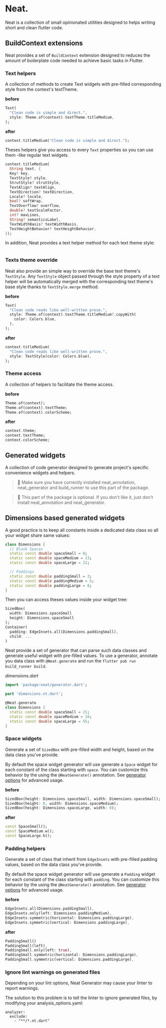 # Neat.

Neat is a collection of small opinionated utilities designed to helps writing short and clean flutter code.

## BuildContext extensions

Neat provides a set of `BuildContext` extension designed to reduces the amount of boilerplate code needed to achieve basic tasks in Flutter.

### Text helpers

A collection of methods to create Text widgets with pre-filled corresponding style from the context's textTheme.

**before**
```dart
Text(
  "Clean code is simple and direct.",
  style: Theme.of(context).textTheme.titleMedium,
);
```
**after**
```dart
context.titleMedium("Clean code is simple and direct.");
```

Theses helpers give you access to every `Text` properties so you can use them -like regular text widgets.
```dart
context.titleMedium(
  String text, {
  Key? key,
  TextStyle? style,
  StrutStyle? strutStyle,
  TextAlign? textAlign,
  TextDirection? textDirection,
  Locale? locale,
  bool? softWrap,
  TextOverflow? overflow,
  double? textScaleFactor,
  int? maxLines,
  String? semanticsLabel,
  TextWidthBasis? textWidthBasis,
  TextHeightBehavior? textHeightBehavior,
});
```

In addition, Neat provides a text helper method for each text theme style:
```dart
```

### Texts theme override
Neat also provide an simple way to override the base text theme's `TextStyle`.
Any `TextStyle` object passed through the style property of a text helper will be automatically merged with the corresponding text theme's base style thanks to `TextStyle.merge` method.

**before**
```dart
Text(
  "Clean code reads like well-written prose.",
  style: Theme.of(context).textTheme.titleMedium?.copyWith(
    color: Colors.blue,
  ),
);
```

**after**
```dart
context.titleMedium(
  "Clean code reads like well-written prose.",
  style: TextStyle(color: Colors.blue),
);
```

### Theme access

A collection of helpers to facilitate the theme access.

**before**
```dart
Theme.of(context);
Theme.of(context).textTheme;
Theme.of(context).colorScheme;
```

**after**
```dart
context.theme;
context.textTheme;
context.colorScheme;
```

## Generated widgets

A collection of code generator designed to generate project's specific convenience widgets and helpers.

> 🚨 Make sure you have correctly installed neat_annotation, neat_generator and build_runner to use this part of the package.

> 🔧 This part of the package is optional. If you don't like it, just don't install neat_annotation and neat_generator.

## Dimensions based generated widgets

A good practice is to keep all constants inside a dedicated data class so all your widget share same values:
```dart
class Dimensions {
  // Blank Spaces
  static const double spaceSmall = 8;
  static const double spaceMedium = 13;
  static const double spaceLarge = 21;

  // Paddings
  static const double paddingSmall = 3;
  static const double paddingMedium = 5;
  static const double paddingLarge = 8;
}
```
Then you can access theses values inside your widget tree:
```dart
SizedBox(
  width: Dimensions.spaceSmall
  height: Dimensions.spaceSmall
);
Container(
  padding: EdgeInsets.all(Dimensions.paddingSmall),
  child: ...
)
```
Neat provide a set of generator that can parse such data classes and generate useful widget with pre-filled values. To use a generator,
annotate you data class with `@Neat.generate` and run the `flutter pub run build_runner build`.

_dimensions.dart_
```dart
import 'package:neat/generator.dart';

part 'dimensions.nt.dart';

@Neat.generate
class Dimensions {
  static const double spaceSmall = 21;
  static const double spaceMedium = 34;
  static const double spaceLarge = 55;
}
```

### Space widgets
Generate a set of `SizedBox` with pre-filled width and height, based on the data class you've provide.

By default the space widget generator will use generate a `Space` widget for each constant of the class starting with `space`. You can customize this behavior by the using the `@NeatGenerate()` annotation. See [generator options](https://github.com/Pierre2tm/neat/blob/main/packages/neat/doc/generator.md) for advanced usage.

**before**
```dart
SizedBox(height: Dimensions.spaceSmall, width: Dimensions.spaceSmall);
SizedBox(height: 0, width: Dimensions.spaceMedium);
SizedBox(height: Dimensions.spaceLarge, width: 0);
```

**after**
```dart
const SpaceSmall();   
const SpaceMedium.w();
const SpaceLarge.h();
```

### Padding helpers
Generate a set of class that inherit from `EdgeInsets` with pre-filled padding values, based on the data class you've provide.

By default the space widget generator will use generate a `Padding` widget for each constant of the class starting with `padding`. You can customize this behavior by the using the `@NeatGenerate()` annotation. See [generator options](https://github.com/Pierre2tm/neat/blob/main/packages/neat/doc/generator.md) for advanced usage.

**before**
```dart
EdgeInsets.all(Dimensions.paddingSmall),
EdgeInsets.only(left: Dimensions.paddingMedium),
EdgeInsets.symmetric(horizontal: Dimensions.paddingLarge),
EdgeInsets.symmetric(vertical: Dimensions.paddingLarge),
```

**after**
```dart
PaddingSmall()
PaddingSmall(left),
PaddingSmall.only(left: true),
PaddingSmall.symmetric(horizontal: Dimensions.paddingLarge),
PaddingSmall.symmetric(vertical: Dimensions.paddingLarge),
```

### Ignore lint warnings on generated files
Depending on your lint options, Neat Generator may cause your linter to report warnings.

The solution to this problem is to tell the linter to ignore generated files, by modifying your analysis_options.yaml:
```
analyzer:
  exclude:
    - "**/*.nt.dart"
```
